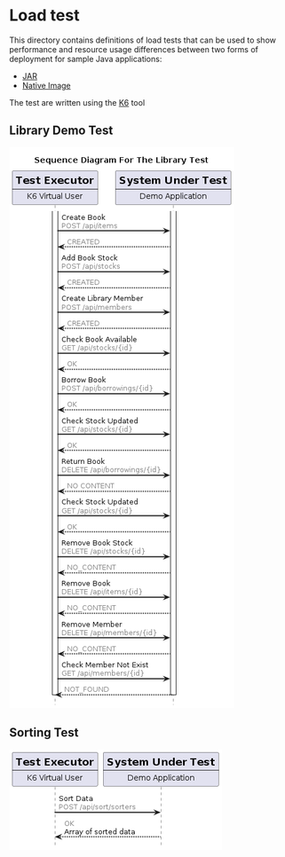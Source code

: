 # Load test

This directory contains definitions of load tests that can be used to show performance and resource usage differences between two forms of deployment for sample Java applications:
- [JAR](https://en.wikipedia.org/wiki/JAR_(file_format))
- [Native Image](https://www.graalvm.org/latest/reference-manual/native-image/)

The test are written using the [K6](https://k6.io/open-source/) tool

## Library Demo Test

![](diagrams/generated/library-test.png)

## Sorting Test

![](diagrams/generated/sorting-test.png)
